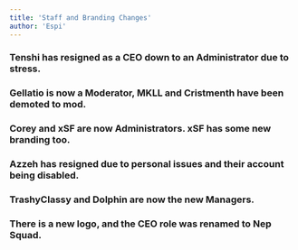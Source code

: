 ```yaml
---
title: 'Staff and Branding Changes'
author: 'Espi'
---
```


### Tenshi has resigned as a CEO down to an Administrator due to stress.
### Gellatio is now a Moderator, MKLL and Cristmenth have been demoted to mod.
### Corey and xSF are now Administrators. xSF has some new branding too.
### Azzeh has resigned due to personal issues and their account being disabled.
### TrashyClassy and Dolphin are now the new Managers.
### There is a new logo, and the CEO role was renamed to Nep Squad.

